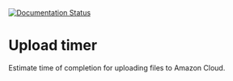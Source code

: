 <a href='http://uploadtimer.readthedocs.io/en/latest/?badge=latest'>
    <img src='https://readthedocs.org/projects/uploadtimer/badge/?version=latest' alt='Documentation Status' />
</a>

# Upload timer
Estimate time of completion for uploading files to Amazon Cloud.
